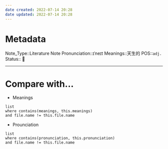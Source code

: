 ```yaml
---
date created: 2022-07-14 20:28
date updated: 2022-07-14 20:28
---
```


# Metadata

Note_Type::Literature Note
Pronunciation::ɪˈneɪt
Meanings::天生的
POS::`adj.`
Status:: 👶

---

# Compare with...

- Meanings

```dataview
list
where contains(meanings, this.meanings)
and file.name != this.file.name
```

- Prounciation

```dataview
list
where contains(pronunciation, this.pronunciation)
and file.name != this.file.name
```
